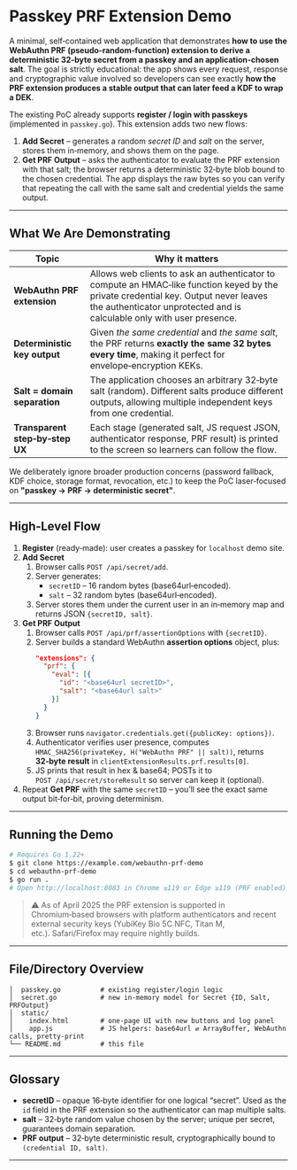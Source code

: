 # Passkey PRF Extension Demo

A minimal, self‑contained web application that demonstrates **how to use the WebAuthn PRF (pseudo‑random‑function) extension to derive a deterministic 32‑byte secret from a passkey and an application‑chosen salt**. The goal is strictly educational: the app shows every request, response and cryptographic value involved so developers can see exactly **how the PRF extension produces a stable output that can later feed a KDF to wrap a DEK**.

The existing PoC already supports **register / login with passkeys** (implemented in `passkey.go`). This extension adds two new flows:

1. **Add Secret** – generates a random *secret ID* and *salt* on the server, stores them in‑memory, and shows them on the page.
2. **Get PRF Output** – asks the authenticator to evaluate the PRF extension with that salt; the browser returns a deterministic 32‑byte blob bound to the chosen credential. The app displays the raw bytes so you can verify that repeating the call with the same salt and credential yields the same output.

---

## What We Are Demonstrating

| Topic | Why it matters |
|-------|----------------|
| **WebAuthn PRF extension** | Allows web clients to ask an authenticator to compute an HMAC‑like function keyed by the private credential key. Output never leaves the authenticator unprotected and is calculable only with user presence. |
| **Deterministic key output** | Given *the same credential* and *the same salt*, the PRF returns **exactly the same 32 bytes every time**, making it perfect for envelope‑encryption KEKs. |
| **Salt = domain separation** | The application chooses an arbitrary 32‑byte salt (random). Different salts produce different outputs, allowing multiple independent keys from one credential. |
| **Transparent step‑by‑step UX** | Each stage (generated salt, JS request JSON, authenticator response, PRF result) is printed to the screen so learners can follow the flow. |

We deliberately ignore broader production concerns (password fallback, KDF choice, storage format, revocation, etc.) to keep the PoC laser‑focused on **"passkey → PRF → deterministic secret"**.

---

## High‑Level Flow

1. **Register** (ready‑made): user creates a passkey for `localhost` demo site.
2. **Add Secret**
   1. Browser calls `POST /api/secret/add`.
   2. Server generates:
      * `secretID` – 16 random bytes (base64url‑encoded).
      * `salt` – 32 random bytes (base64url‑encoded).
   3. Server stores them under the current user in an in‑memory map and returns JSON `{secretID, salt}`.
3. **Get PRF Output**
   1. Browser calls `POST /api/prf/assertionOptions` with `{secretID}`.
   2. Server builds a standard WebAuthn **assertion options** object, plus:
      ```json
      "extensions": {
        "prf": {
          "eval": [{
            "id": "<base64url secretID>",
            "salt": "<base64url salt>"
          }]
        }
      }
      ```
   3. Browser runs `navigator.credentials.get({publicKey: options})`.
   4. Authenticator verifies user presence, computes `HMAC_SHA256(privateKey, H("WebAuthn PRF" || salt))`, returns **32‑byte result** in `clientExtensionResults.prf.results[0]`.
   5. JS prints that result in hex & base64; POSTs it to `POST /api/secret/storeResult` so server can keep it (optional).
4. Repeat **Get PRF** with the same `secretID` – you’ll see the exact same output bit‑for‑bit, proving determinism.

---

## Running the Demo

```bash
# Requires Go 1.22+
$ git clone https://example.com/webauthn‑prf‑demo
$ cd webauthn‑prf‑demo
$ go run .
# Open http://localhost:8083 in Chrome ≥119 or Edge ≥119 (PRF enabled)
```
> ⚠️ As of April 2025 the PRF extension is supported in Chromium‑based browsers with platform authenticators and recent external security keys (YubiKey Bio 5C NFC, Titan M, etc.). Safari/Firefox may require nightly builds.

---

## File/Directory Overview

```
│  passkey.go          # existing register/login logic
│  secret.go           # new in‑memory model for Secret {ID, Salt, PRFOutput}
│  static/
│    index.html        # one‑page UI with new buttons and log panel
│    app.js            # JS helpers: base64url ⇄ ArrayBuffer, WebAuthn calls, pretty‑print
└── README.md          # this file
```

---

## Glossary

- **secretID** – opaque 16‑byte identifier for one logical “secret”. Used as the `id` field in the PRF extension so the authenticator can map multiple salts.
- **salt** – 32‑byte random value chosen by the server; unique per secret, guarantees domain separation.
- **PRF output** – 32‑byte deterministic result, cryptographically bound to `(credential ID, salt)`.

---


